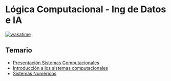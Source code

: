 # Lógica Computacional - Ing de Datos e IA

[![wakatime](https://wakatime.com/badge/user/8ef73281-6d0a-4758-af11-fd880ca3009c/project/e9a166dd-9cc4-4834-bebf-541eb62b095c.svg?style=for-the-badge)](https://wakatime.com/badge/user/8ef73281-6d0a-4758-af11-fd880ca3009c/project/e9a166dd-9cc4-4834-bebf-541eb62b095c)

## Temario

- [Presentación Sistemas Computacionales](DOC/00_Sistemas-Computacionales.pdf)
- [Introducción a los sistemas computacionales](DOC/01-Introduccion-a-los-sistemas-computacionales.md)
- [Sistemas Numéricos](DOC/02-Sistemas-numericos.md)
